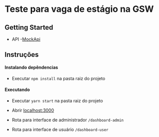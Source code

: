 # Teste para vaga de estágio na GSW

## Getting Started

* API -[MockApi](http://5d9236ec741bd40014116b43.mockapi.io/projetos)

## Instruções

#### Instalando depêndencias
* Executar ```npm install``` na pasta raiz do projeto

#### Executando
* Executar ```yarn start``` na pasta raiz do projeto

* Abrir [localhost:3000](https://localhost:3000)

* Rota para interface de administrador 
```/dashboard-admin```
* Rota para interface de usuário
```/dashboard-user```
